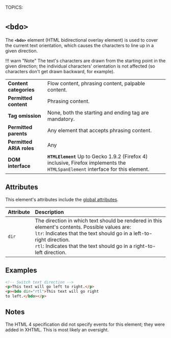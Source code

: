 TOPICS: <bdo>

# `<bdo>`

The **`<bdo>`** element (HTML bidirectional overlay element) is used to cover the current text orientation,
which causes the characters to line up in a given direction.

!!! warn "Note"
    The text's characters are drawn from the starting point in the given direction; the individual
    characters' orientation is not affected (so characters don't get drawn backward, for example).

|  |  |
| :-- | :-- |
| **Content categories** | Flow content, phrasing content, palpable content. |
| **Permitted content** | Phrasing content. |
| **Tag omission** | None, both the starting and ending tag are mandatory. |
| **Permitted parents** | Any element that accepts phrasing content. |
| **Permitted ARIA roles** | Any |
| **DOM interface** | **`HTMLElement`** Up to Gecko 1.9.2 (Firefox 4) inclusive, Firefox implements the `HTMLSpanElement` interface for this element. |

## Attributes

This element's attributes include the [global attributes](/en/webfrontend/HTML_Global_Attributes).

| Attribute | Description |
| :-- | :-- |
| `dir` | The direction in which text should be rendered in this element's contents. Possible values are:<br>`ltr`: Indicates that the text should go in a left-to-right direction.<br>`rtl`: Indicates that the text should go in a right-to-left direction.

## Examples

```html
<!-- Switch text direction -->
<p>This text will go left to right.</p>
<p><bdo dir="rtl">This text will go right
to left.</bdo></p>
```

## Notes

The HTML 4 specification did not specify events for this element; they were added in XHTML.
This is most likely an oversight.
